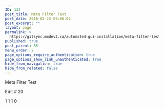 ```yaml
---
ID: 132
post_title: Meta Filter Test
post_date: 2016-02-23 09:06:02
post_excerpt: ""
layout: page
permalink: >
  https://gitsync.mmdev2.ca/automated-gui-installation/meta-filter-test/
published: true
post_parent: 85
menu_order: 2
page_options_require_authentication: true
page_options_show_link_unauthenticated: true
hide_from_navigation: true
hide_from_related: false
---
```

Meta Filter Test

Edit # 20

1 1 1 0
